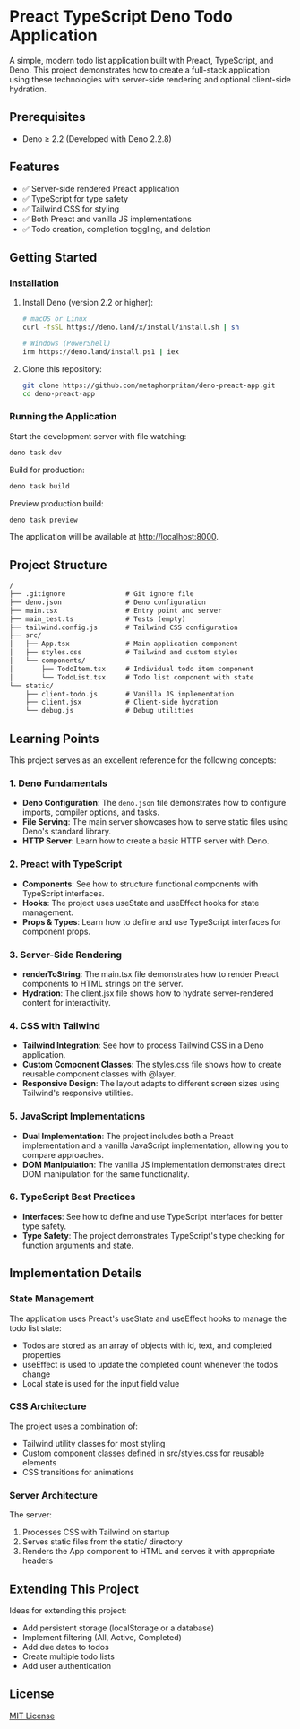 # Preact TypeScript Deno Todo Application

A simple, modern todo list application built with Preact, TypeScript, and Deno. This project demonstrates how to create a full-stack application using these technologies with server-side rendering and optional client-side hydration.

## Prerequisites

- Deno ≥ 2.2 (Developed with Deno 2.2.8)

## Features

- ✅ Server-side rendered Preact application
- ✅ TypeScript for type safety
- ✅ Tailwind CSS for styling
- ✅ Both Preact and vanilla JS implementations
- ✅ Todo creation, completion toggling, and deletion

## Getting Started

### Installation

1. Install Deno (version 2.2 or higher):

   ```bash
   # macOS or Linux
   curl -fsSL https://deno.land/x/install/install.sh | sh
   
   # Windows (PowerShell)
   irm https://deno.land/install.ps1 | iex
   ```

2. Clone this repository:

   ```bash
   git clone https://github.com/metaphorpritam/deno-preact-app.git
   cd deno-preact-app
   ```

### Running the Application

Start the development server with file watching:

```bash
deno task dev
```

Build for production:

```bash
deno task build
```

Preview production build:

```bash
deno task preview
```

The application will be available at [http://localhost:8000](http://localhost:8000).

## Project Structure

```txt
/
├── .gitignore               # Git ignore file
├── deno.json                # Deno configuration
├── main.tsx                 # Entry point and server
├── main_test.ts             # Tests (empty)
├── tailwind.config.js       # Tailwind CSS configuration
├── src/
│   ├── App.tsx              # Main application component
│   ├── styles.css           # Tailwind and custom styles
│   └── components/
│       ├── TodoItem.tsx     # Individual todo item component
│       └── TodoList.tsx     # Todo list component with state
└── static/
    ├── client-todo.js       # Vanilla JS implementation
    ├── client.jsx           # Client-side hydration
    └── debug.js             # Debug utilities
```

## Learning Points

This project serves as an excellent reference for the following concepts:

### 1. Deno Fundamentals

- **Deno Configuration**: The `deno.json` file demonstrates how to configure imports, compiler options, and tasks.
- **File Serving**: The main server showcases how to serve static files using Deno's standard library.
- **HTTP Server**: Learn how to create a basic HTTP server with Deno.

### 2. Preact with TypeScript

- **Components**: See how to structure functional components with TypeScript interfaces.
- **Hooks**: The project uses useState and useEffect hooks for state management.
- **Props & Types**: Learn how to define and use TypeScript interfaces for component props.

### 3. Server-Side Rendering

- **renderToString**: The main.tsx file demonstrates how to render Preact components to HTML strings on the server.
- **Hydration**: The client.jsx file shows how to hydrate server-rendered content for interactivity.

### 4. CSS with Tailwind

- **Tailwind Integration**: See how to process Tailwind CSS in a Deno application.
- **Custom Component Classes**: The styles.css file shows how to create reusable component classes with @layer.
- **Responsive Design**: The layout adapts to different screen sizes using Tailwind's responsive utilities.

### 5. JavaScript Implementations

- **Dual Implementation**: The project includes both a Preact implementation and a vanilla JavaScript implementation, allowing you to compare approaches.
- **DOM Manipulation**: The vanilla JS implementation demonstrates direct DOM manipulation for the same functionality.

### 6. TypeScript Best Practices

- **Interfaces**: See how to define and use TypeScript interfaces for better type safety.
- **Type Safety**: The project demonstrates TypeScript's type checking for function arguments and state.

## Implementation Details

### State Management

The application uses Preact's useState and useEffect hooks to manage the todo list state:

- Todos are stored as an array of objects with id, text, and completed properties
- useEffect is used to update the completed count whenever the todos change
- Local state is used for the input field value

### CSS Architecture

The project uses a combination of:

- Tailwind utility classes for most styling
- Custom component classes defined in src/styles.css for reusable elements
- CSS transitions for animations

### Server Architecture

The server:

1. Processes CSS with Tailwind on startup
2. Serves static files from the static/ directory
3. Renders the App component to HTML and serves it with appropriate headers

## Extending This Project

Ideas for extending this project:

- Add persistent storage (localStorage or a database)
- Implement filtering (All, Active, Completed)
- Add due dates to todos
- Create multiple todo lists
- Add user authentication

## License

[MIT License](LICENSE)
